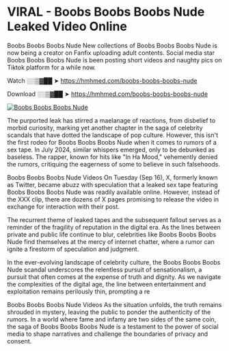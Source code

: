 # VIRAL - Boobs Boobs Boobs Nude Leaked Video Online

Boobs Boobs Boobs Nude New collections of Boobs Boobs Boobs Nude is now being a creator on Fanfix uploading adult contents. Social media star Boobs Boobs Boobs Nude is been posting short videos and naughty pics on Tiktok platform for a while now.

Watch ░░▒▓██ ➤ https://hmhmed.com/boobs-boobs-boobs-nude

Download ░░▒▓██ ➤ https://hmhmed.com/boobs-boobs-boobs-nude

[![Boobs Boobs Boobs Nude](https://i.imgur.com/dJHk4Zq.gif)](https://hmhmed.com/boobs-boobs-boobs-nude)

The purported leak has stirred a maelanage of reactions, from disbelief to morbid curiosity, marking yet another chapter in the saga of celebrity scandals that have dotted the landscape of pop culture. However, this isn't the first rodeo for Boobs Boobs Boobs Nude when it comes to rumors of a sex tape. In July 2024, similar whispers emerged, only to be debunked as baseless. The rapper, known for hits like "In Ha Mood," vehemently denied the rumors, critiquing the eagerness of some to believe in such falsehoods.

Boobs Boobs Boobs Nude Videos
On Tuesday (Sep 16), X, formerly known as Twitter, became abuzz with speculation that a leaked sex tape featuring Boobs Boobs Boobs Nude was readily available online. However, instead of the XXX clip, there are dozens of X pages promising to release the video in exchange for interaction with their post.

The recurrent theme of leaked tapes and the subsequent fallout serves as a reminder of the fragility of reputation in the digital era. As the lines between private and public life continue to blur, celebrities like Boobs Boobs Boobs Nude find themselves at the mercy of internet chatter, where a rumor can ignite a firestorm of speculation and judgment.

In the ever-evolving landscape of celebrity culture, the Boobs Boobs Boobs Nude scandal underscores the relentless pursuit of sensationalism, a pursuit that often comes at the expense of truth and dignity. As we navigate the complexities of the digital age, the line between entertainment and exploitation remains perilously thin, prompting a re

Boobs Boobs Boobs Nude Videos
As the situation unfolds, the truth remains shrouded in mystery, leaving the public to ponder the authenticity of the rumors. In a world where fame and infamy are two sides of the same coin, the saga of Boobs Boobs Boobs Nude is a testament to the power of social media to shape narratives and challenge the boundaries of privacy and consent.